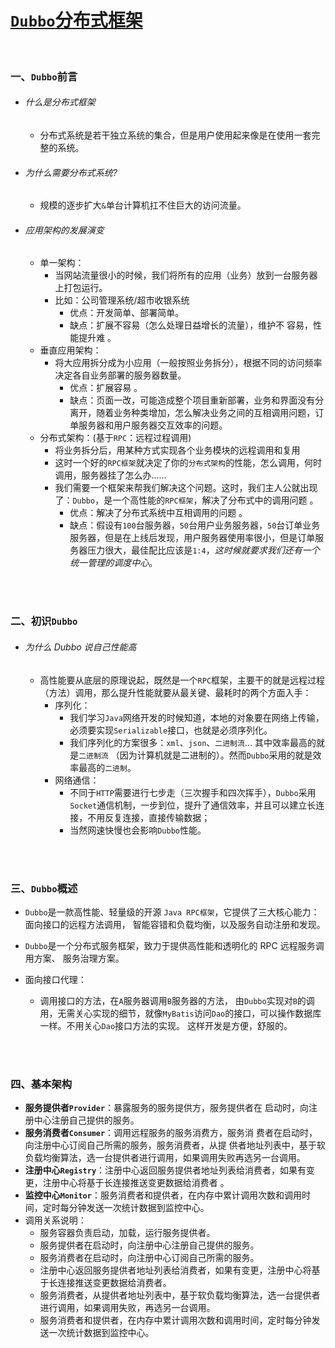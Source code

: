 # [`Dubbo`分布式框架](https://dubbo.apache.org/zh/)

<br>

### 一、`Dubbo`前言

- ###### 什么是分布式框架 

  - 分布式系统是若干独立系统的集合，但是用户使用起来像是在使用一套完整的系统。

- ###### 为什么需要分布式系统? 

  - 规模的逐步扩大`&`单台计算机扛不住巨大的访问流量。

- ###### 应用架构的发展演变 

  - 单一架构：
    - 当网站流量很小的时候，我们将所有的应用（业务）放到一台服务器上打包运行。
    - 比如：公司管理系统/超市收银系统
      - 优点：开发简单、部署简单。
      - 缺点：扩展不容易（怎么处理日益增长的流量），维护不 容易，性能提升难 。
  - 垂直应用架构：
    - 将大应用拆分成为小应用（一般按照业务拆分），根据不同的访问频率决定各自业务部署的服务器数量。
      - 优点：扩展容易 。
      - 缺点：页面一改，可能造成整个项目重新部署，业务和界面没有分离开，随着业务种类增加，怎么解决业务之间的互相调用问题，订单服务器和用户服务器交互效率的问题。
  - 分布式架构：(基于`RPC`：远程过程调用) 
    - 将业务拆分后，用某种方式实现各个业务模块的远程调用和复用
    - 这时一个好的`RPC框架`就决定了你的`分布式架构`的性能，怎么调用，何时调用，服务器挂了怎么办......
    - 我们需要一个框架来帮我们解决这个问题。这时，我们主人公就出现了：`Dubbo`，是一个高性能的`RPC框架`，解决了分布式中的调用问题 。
      - 优点：解决了分布式系统中互相调用的问题 。
      - 缺点：假设有`100`台服务器，`50`台用户业务服务器，`50`台订单业务服务器，但是在上线后发现，用户服务器使用率很小，但是订单服务器压力很大，最佳配比应该是`1:4`，*这时候就要求我们还有一个统一管理的调度中心*。

<br>

<br>

### 二、初识`Dubbo`

- ###### 为什么 Dubbo 说自己性能高

  - 高性能要从底层的原理说起，既然是一个`RPC`框架，主要干的就是远程过程（方法）调用，那么提升性能就要从最关键、最耗时的两个方面入手：
    - 序列化：
      - 我们学习`Java`网络开发的时候知道，本地的对象要在网络上传输，必须要实现`Serializable`接口，也就是必须序列化。
      - 我们序列化的方案很多：`xml`、`json`、`二进制流`…   其中效率最高的就是`二进制流` （因为计算机就是二进制的）。然而`Dubbo`采用的就是效率最高的`二进制`。 
    - 网络通信：
      - 不同于`HTTP`需要进行七步走（三次握手和四次挥手），`Dubbo`采用`Socket`通信机制，一步到位，提升了通信效率，并且可以建立长连接，不用反复连接，直接传输数据；
      - 当然网速快慢也会影响`Dubbo`性能。

<br>

<br>

### 三、`Dubbo`概述

- `Dubbo`是一款高性能、轻量级的开源 `Java RPC框架`，它提供了三大核心能力：面向接口的远程方法调用， 智能容错和负载均衡，以及服务自动注册和发现。 

- `Dubbo`是一个分布式服务框架，致力于提供高性能和透明化的 RPC 远程服务调用方案、 服务治理方案。
- 面向接口代理：
  - 调用接口的方法，在`A`服务器调用`B`服务器的方法， 由`Dubbo`实现对`B`的调用，无需关心实现的细节，就像`MyBatis`访问`Dao`的接口，可以操作数据库一样。不用关心`Dao`接口方法的实现。 这样开发是方便，舒服的。

<br>

<br>

### 四、基本架构

- **服务提供者`Provider`**：暴露服务的服务提供方，服务提供者在 启动时，向注册中心注册自己提供的服务。 
- **服务消费者`Consumer`**：调用远程服务的服务消费方，服务消 费者在启动时，向注册中心订阅自己所需的服务，服务消费者，从提 供者地址列表中，基于软负载均衡算法，选一台提供者进行调用，如果调用失败再选另一台调用。 
- **注册中心`Registry`**：注册中心返回服务提供者地址列表给消费者，如果有变更，注册中心将基于长连接推送变更数据给消费者 。
- **监控中心`Monitor`**：服务消费者和提供者，在内存中累计调用次数和调用时间，定时每分钟发送一次统计数据到监控中心。
- 调用关系说明：
  - 服务容器负责启动，加载，运行服务提供者。 
  - 服务提供者在启动时，向注册中心注册自己提供的服务。 
  - 服务消费者在启动时，向注册中心订阅自己所需的服务。 
  - 注册中心返回服务提供者地址列表给消费者，如果有变更，注册中心将基于长连接推送变更数据给消费者。 
  - 服务消费者，从提供者地址列表中，基于软负载均衡算法，选一台提供者进行调用，如果调用失败，再选另一台调用。 
  - 服务消费者和提供者，在内存中累计调用次数和调用时间，定时每分钟发送一次统计数据到监控中心。

<br>

<br>





